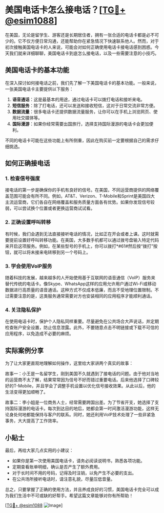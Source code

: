 # 美国电话卡怎么接电话？[[TG💪+ @esim1088](https://t.me/s/esim1088)]

在美国，无论是留学生、游客还是长期居住者，拥有一张合适的电话卡都是必不可少的。它不仅方便日常沟通，还能帮助你在紧急情况下快速联系他人。然而，对于初次接触美国电话卡的人来说，可能会对如何正确使用电话卡接电话感到困惑。今天我们就来详细聊聊，美国电话卡到底怎么接电话，以及一些需要注意的小技巧。

## 美国电话卡的基本功能

在深入探讨如何接电话之前，我们先了解一下美国电话卡的基本功能。一般来说，一张美国电话卡主要提供以下服务：

1. **语音通话**：这是最基本的用途，通过电话卡可以拨打电话和接听来电。
2. **短信服务**：除了打电话，还可以发送和接收短信，这对于日常交流非常方便。
3. **数据流量**：很多电话卡还提供数据流量服务，让你可以在手机上浏览网页、使用社交媒体等。
4. **国际漫游**：如果你经常需要出国旅行，选择支持国际漫游的电话卡会更加便利。

不同的电话卡可能在这些功能上有所侧重，因此在购买前一定要根据自己的需求仔细挑选。

## 如何正确接电话

### 1. 检查信号强度

接电话的第一步是确保你的手机有良好的信号。在美国，不同运营商提供的网络覆盖范围可能会有所不同。例如，AT&T、Verizon、T-Mobile和Sprint是美国四大主流运营商，它们各自在网络覆盖和服务质量方面各有优势。如果你发现信号较弱，可以尝试换个位置或者更换运营商试试看。

### 2. 正确设置呼叫转移

有时候，我们会遇到无法直接接听电话的情况，比如正在开会或者上课。这时就需要提前设置好呼叫转移功能。在美国，大多数手机都可以通过拨号盘输入特定代码来开启这项服务。例如，在某些型号的手机上，你可以拨打*#61#然后按“拨打”按钮，就可以将未接来电转移到另一个号码上。

### 3. 学会使用VoIP服务

随着科技的发展，越来越多的人开始使用基于互联网的语音通信（VoIP）服务来替代传统的电话卡。像Skype、WhatsApp这样的应用允许用户通过Wi-Fi或移动数据进行高质量的语音通话。这种方式不仅成本低廉，而且不受地理位置限制。不过需要注意的是，这类服务通常需要对方也安装相同的应用程序才能顺利通话。

### 4. 关注隐私保护

在使用电话卡时，保护个人隐私同样重要。尽量避免在公共场合大声说话，并定期检查账户安全设置，防止信息泄露。此外，不要随意点击不明链接或下载不可信的应用程序，以免造成不必要的麻烦。

## 实际案例分享

为了让大家更直观地理解如何操作，这里给大家讲两个真实的故事：

故事一：小王是一名留学生，刚到美国不久就遇到了接电话的问题。由于他对当地的运营商不太了解，结果常常因为信号不好而错过重要电话。后来他选择了口碑较好的T-Mobile，并且学会了调整手机设置以优化信号接收效果。从此以后，他的生活变得更加顺畅了。

故事二：李小姐是一位商务人士，经常需要跨国出差。为了节省开支，她选择了支持国际漫游的电话卡。每次到达目的地后，她都会第一时间激活漫游功能，这样无论身处何地都能保持与客户的联系。同时，她还利用VoIP技术处理了一些非紧急事务，大大提高了工作效率。

## 小贴士

最后，再给大家几点实用的小建议：

- 如果你是第一次使用美国电话卡，请务必阅读说明书，熟悉各项功能。
- 定期查看账单明细，确认是否产生了额外费用。
- 对于长时间不用的号码，记得及时注销，以免产生不必要的支出。
- 在公共场所接听电话时，请注意礼貌，尽量压低音量。

总之，只要掌握了正确的使用方法，并且养成良好的习惯，美国电话卡完全可以成为我们生活中不可或缺的好帮手。希望这篇文章能够对你有所帮助！

[[TG💪+ @esim1088](https://t.me/s/esim1088) ![Image](https://i.postimg.cc/4NQfJmqS/Snipaste-2025-05-13-00-14-12.png)]